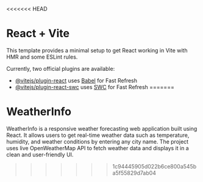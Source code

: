 <<<<<<< HEAD
# React + Vite

This template provides a minimal setup to get React working in Vite with HMR and some ESLint rules.

Currently, two official plugins are available:

- [@vitejs/plugin-react](https://github.com/vitejs/vite-plugin-react/blob/main/packages/plugin-react/README.md) uses [Babel](https://babeljs.io/) for Fast Refresh
- [@vitejs/plugin-react-swc](https://github.com/vitejs/vite-plugin-react-swc) uses [SWC](https://swc.rs/) for Fast Refresh
=======
# WeatherInfo
WeatherInfo is a responsive weather forecasting web application built using React. It allows users to get real-time weather data such as temperature, humidity, and weather conditions by entering any city name. The project uses live OpenWeatherMap API to fetch weather data and displays it in a clean and user-friendly UI.
>>>>>>> 1c94445905d022b6ce800a545ba5f55829d7ab04

